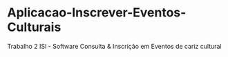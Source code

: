 # Aplicacao-Inscrever-Eventos-Culturais
Trabalho 2 ISI - Software Consulta &amp; Inscrição em Eventos de cariz cultural

